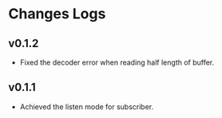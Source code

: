 # Changes Logs

## v0.1.2

- Fixed the decoder error when reading half length of buffer.

## v0.1.1

- Achieved the listen mode for subscriber.
